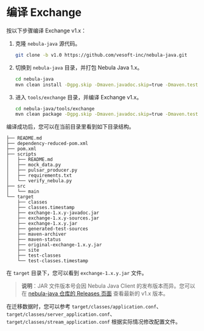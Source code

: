 # 编译 Exchange

按以下步骤编译 Exchange v1.x：

1. 克隆 `nebula-java` 源代码。

   ```bash
   git clone -b v1.0 https://github.com/vesoft-inc/nebula-java.git
   ```

2. 切换到 `nebula-java` 目录，并打包 Nebula Java 1.x。

   ```bash
   cd nebula-java
   mvn clean install -Dgpg.skip -Dmaven.javadoc.skip=true -Dmaven.test.skip=true
   ```

3. 进入 `tools/exchange` 目录，并编译 Exchange v1.x。

   ```bash
   cd nebula-java/tools/exchange
   mvn clean package -Dgpg.skip -Dmaven.javadoc.skip=true -Dmaven.test.skip=true
   ```

编译成功后，您可以在当前目录里看到如下目录结构。

```
├── README.md
├── dependency-reduced-pom.xml
├── pom.xml
├── scripts
│   ├── README.md
│   ├── mock_data.py
│   ├── pulsar_producer.py
│   ├── requirements.txt
│   └── verify_nebula.py
├── src
│   └── main
└── target
    ├── classes
    ├── classes.timestamp
    ├── exchange-1.x.y-javadoc.jar
    ├── exchange-1.x.y-sources.jar
    ├── exchange-1.x.y.jar
    ├── generated-test-sources
    ├── maven-archiver
    ├── maven-status
    ├── original-exchange-1.x.y.jar
    ├── site
    ├── test-classes
    └── test-classes.timestamp
```

在 `target` 目录下，您可以看到 `exchange-1.x.y.jar` 文件。

> **说明**：JAR 文件版本号会因 Nebula Java Client 的发布版本而异。您可以在 [nebula-java 仓库的 Releases 页面](https://github.com/vesoft-inc/nebula-java/releases "点击前往 GitHub 网站") 查看最新的 v1.x 版本。

在迁移数据时，您可以参考 `target/classes/application.conf`、`target/classes/server_application.conf`、`target/classes/stream_application.conf` 根据实际情况修改配置文件。
